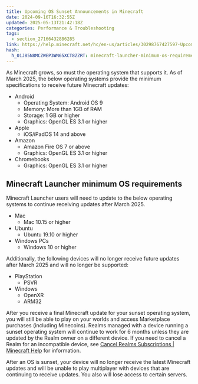 ```yaml
---
title: Upcoming OS Sunset Announcements in Minecraft
date: 2024-09-16T16:32:55Z
updated: 2025-05-13T21:42:18Z
categories: Performance & Troubleshooting
tags:
  - section_27166432886285
link: https://help.minecraft.net/hc/en-us/articles/30298767427597-Upcoming-OS-Sunset-Announcements-in-Minecraft
hash:
  h_01J85N8MCZWEP3WN65XCT8ZZRT: minecraft-launcher-minimum-os-requirements
---
```


As Minecraft grows, so must the operating system that supports it. As of March 2025, the below operating systems provide the minimum specifications to receive future Minecraft updates:

- Android
  - Operating System: Android OS 9
  - Memory: More than 1GB of RAM
  - Storage: 1 GB or higher
  - Graphics: OpenGL ES 3.1 or higher
- Apple
  - iOS/iPadOS 14 and above
- Amazon
  - Amazon Fire OS 7 or above
  - Graphics: OpenGL ES 3.1 or higher
- Chromebooks
  - Graphics: OpenGL ES 3.1 or higher

## Minecraft Launcher minimum OS requirements

Minecraft Launcher users will need to update to the below operating systems to continue receiving updates after March 2025.

- Mac
  - Mac 10.15 or higher
- Ubuntu
  - Ubuntu 19.10 or higher
- Windows PCs
  - Windows 10 or higher

Additionally, the following devices will no longer receive future updates after March 2025 and will no longer be supported:

- PlayStation
  - PSVR
- Windows
  - OpenXR
  - ARM32

After you receive a final Minecraft update for your sunset operating system, you will still be able to play on your worlds and access Marketplace purchases (including Minecoins). Realms managed with a device running a sunset operating system will continue to work for 6 months unless they are updated by the Realm owner on a different device. If you need to cancel a Realm for an incompatible device, see [Cancel Realms Subscriptions \| Minecraft Help](https://help.minecraft.net/hc/en-us/sections/36000025812877) for information.

After an OS is sunset, your device will no longer receive the latest Minecraft updates and will be unable to play multiplayer with devices that are continuing to receive updates. You also will lose access to certain servers.
